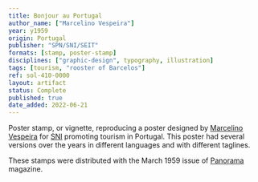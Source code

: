```yaml
---
title: Bonjour au Portugal
author_name: ["Marcelino Vespeira"]
year: y1959
origin: Portugal
publisher: "SPN/SNI/SEIT"
formats: [stamp, poster-stamp]
disciplines: ["graphic-design", typography, illustration]
tags: [tourism, "rooster of Barcelos"]
ref: sol-410-0000
layout: artifact
status: Complete
published: true
date_added: 2022-06-21
---
```


Poster stamp, or vignette, reproducing a poster designed by <a class="text cat-link author" href="/authors/Marcelino Vespeira/">Marcelino Vespeira</a> for <a class="text cat-link publisher" href="/publishers/SPN/SNI/SEIT/">SNI</a> promoting tourism in Portugal. This poster had several versions over the years in different languages and with different taglines.

These stamps were distributed with the March 1959 issue of <a class="text cat-link tag" href="/tags/Panorama/">Panorama</a> magazine.
